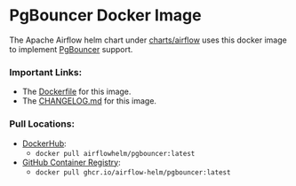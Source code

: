 # PgBouncer Docker Image

The Apache Airflow helm chart under [charts/airflow](https://github.com/santosr2/airflow-community-chart/tree/main/charts/airflow) uses this docker image to implement [PgBouncer](https://www.pgbouncer.org/) support.

### Important Links:
- The [Dockerfile](https://github.com/santosr2/airflow-community-chart/blob/main/images/pgbouncer/Dockerfile) for this image.
- The [CHANGELOG.md](https://github.com/santosr2/airflow-community-chart/blob/main/images/pgbouncer/CHANGELOG.md) for this image.

### Pull Locations:
- [DockerHub](https://hub.docker.com/r/airflowhelm/pgbouncer):
  - `docker pull airflowhelm/pgbouncer:latest`
- [GitHub Container Registry](http://ghcr.io/airflow-helm/pgbouncer):
  - `docker pull ghcr.io/airflow-helm/pgbouncer:latest`
